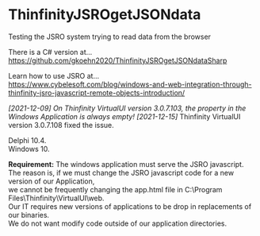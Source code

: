 # ThinfinityJSROgetJSONdata
Testing the JSRO system trying to read data from the browser

There is a C# version at...<br>
https://github.com/gkoehn2020/ThinfinityJSROgetJSONdataSharp

Learn how to use JSRO at...<br>
https://www.cybelesoft.com/blog/windows-and-web-integration-through-thinfinity-jsro-javascript-remote-objects-introduction/     

<i>[2021-12-09] On Thinfinity VirtualUI version 3.0.7.103, the property in the Windows Application is always empty!</i>
<i>[2021-12-15] </i>Thinfinity VirtualUI version 3.0.7.108 fixed the issue.</i>

Delphi 10.4.<br>
Windows 10.<br>

<b>Requirement:</b>
  The windows application must serve the JSRO javascript.<br>
  The reason is, if we must change the JSRO javascript code for a new version of our Application,<br>
  we cannot be frequently changing the app.html file in C:\Program Files\Thinfinity\VirtualUI\web.<br>
  Our IT requires new versions of applications to be drop in replacements of our binaries.<br>
  We do not want modify code outside of our application directories.<br>

